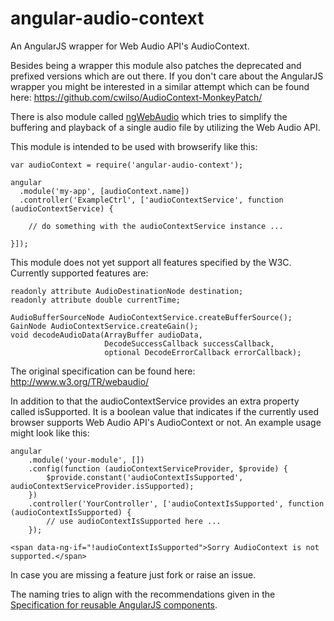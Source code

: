 angular-audio-context
=====================

An AngularJS wrapper for Web Audio API's AudioContext.

Besides being a wrapper this module also patches the deprecated and prefixed versions which are out
there. If you don't care about the AngularJS wrapper you might be interested in a similar attempt
which can be found here: https://github.com/cwilso/AudioContext-MonkeyPatch/

There is also module called [ngWebAudio](https://github.com/nehz/ngWebAudio) which tries to simplify
the buffering and playback of a single audio file by utilizing the Web Audio API.

This module is intended to be used with browserify like this:

    var audioContext = require('angular-audio-context');

    angular
      .module('my-app', [audioContext.name])
      .controller('ExampleCtrl', ['audioContextService', function (audioContextService) {

        // do something with the audioContextService instance ...

    }]);

This module does not yet support all features specified by the W3C. Currently supported features are:

    readonly attribute AudioDestinationNode destination;
    readonly attribute double currentTime;

    AudioBufferSourceNode AudioContextService.createBufferSource();
    GainNode AudioContextService.createGain();
    void decodeAudioData(ArrayBuffer audioData,
                         DecodeSuccessCallback successCallback,
                         optional DecodeErrorCallback errorCallback);

The original specification can be found here: http://www.w3.org/TR/webaudio/

In addition to that the audioContextService provides an extra property called isSupported. It is a
boolean value that indicates if the currently used browser supports Web Audio API's AudioContext or
not. An example usage might look like this:

    angular
        .module('your-module', [])
        .config(function (audioContextServiceProvider, $provide) {
            $provide.constant('audioContextIsSupported', audioContextServiceProvider.isSupported);
        })
        .controller('YourController', ['audioContextIsSupported', function (audioContextIsSupported) {
            // use audioContextIsSupported here ...
        });

    <span data-ng-if="!audioContextIsSupported">Sorry AudioContext is not supported.</span>

In case you are missing a feature just fork or raise an issue.

The naming tries to align with the recommendations given in the
[Specification for reusable AngularJS components](https://github.com/angular/angular-component-spec).
